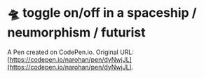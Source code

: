 # 🛸 toggle on/off in a spaceship / neumorphism / futurist

A Pen created on CodePen.io. Original URL: [https://codepen.io/narohan/pen/dyNwjJL](https://codepen.io/narohan/pen/dyNwjJL).


